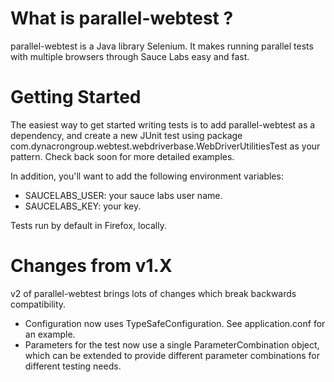 # What is parallel-webtest ?

parallel-webtest is a Java library Selenium.
It makes running parallel tests with multiple browsers through Sauce Labs easy and fast.

# Getting Started

The easiest way to get started writing tests is to add parallel-webtest as a dependency, and create a new JUnit test
using package com.dynacrongroup.webtest.webdriverbase.WebDriverUtilitiesTest as your pattern.  Check back soon for more
detailed examples.

In addition, you'll want to add the following environment variables:

* SAUCELABS_USER: your sauce labs user name.
* SAUCELABS_KEY: your key.

Tests run by default in Firefox, locally.

# Changes from v1.X

v2 of parallel-webtest brings lots of changes which break backwards compatibility.

* Configuration now uses TypeSafeConfiguration.  See application.conf for an example.
* Parameters for the test now use a single ParameterCombination object, which can be extended to provide different
parameter combinations for different testing needs.
